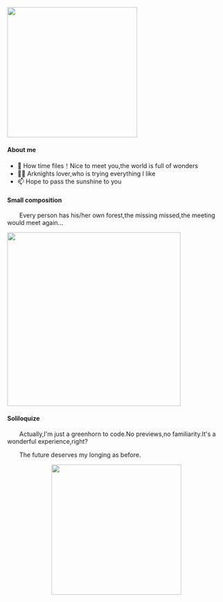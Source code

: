 <img src="https://github.com/user-attachments/assets/7ed5cea0-ba7c-4a0c-9ec0-2dc5942dcfcc" length="500px" width="300px">

#### About me
- 👋 How time files！Nice to meet you,the world is full of wonders
- 👨‍🎓 Arknights lover,who is trying everything I like
- 📫 Hope to pass the sunshine to you

#### Small composition
&emsp;&emsp;Every person has his/her own forest,the missing missed,the meeting would meet again...

<img src="https://github.com/user-attachments/assets/1265160c-52d0-4432-a3ea-c199b3469627" length="500px" width="400px">

#### Soliloquize
&emsp;&emsp;Actually,I'm just a greenhorn to code.No previews,no familiarity.It's a wonderful experience,right?

&emsp;&emsp;The future deserves my longing as before.

<div align=center>
<img src="https://github.com/user-attachments/assets/b04e320a-3d93-4566-abca-b29cdbd8cb2e" length="400px" width="300px">
</div>
